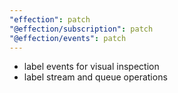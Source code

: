 ```yaml
---
"effection": patch
"@effection/subscription": patch
"@effection/events": patch
---
```

- label events for visual inspection
- label stream and queue operations
